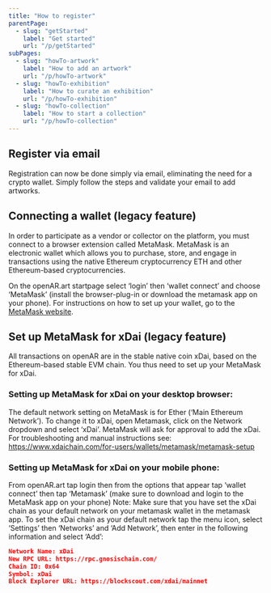 ```yaml
---
title: "How to register"
parentPage: 
  - slug: "getStarted"
    label: "Get started"
    url: "/p/getStarted"
subPages:
  - slug: "howTo-artwork"
    label: "How to add an artwork"
    url: "/p/howTo-artwork"
  - slug: "howTo-exhibition"
    label: "How to curate an exhibition"
    url: "/p/howTo-exhibition"   
  - slug: "howTo-collection"
    label: "How to start a collection"
    url: "/p/howTo-collection"
---
```


## Register via email

Registration can now be done simply via email, eliminating the need for a crypto wallet. Simply follow the steps and validate your email to add artworks.

## Connecting a wallet (legacy feature)

In order to participate as a vendor or collector on the platform, you must connect to a browser extension called MetaMask. MetaMask is an electronic wallet which allows you to purchase, store, and engage in transactions using the native Ethereum cryptocurrency ETH and other Ethereum-based cryptocurrencies. 

On the openAR.art startpage select ‘login’ then ‘wallet connect’ and choose ‘MetaMask’ (install the browser-plug-in or download the metamask app on your phone). For instructions on how to set up your wallet, go to the [MetaMask website](https://metamask.zendesk.com/hc/en-us).

## Set up MetaMask for xDai (legacy feature)

All transactions on openAR are in the stable native coin xDai, based on the Ethereum-based stable EVM chain. You thus need to set up your MetaMask for xDai.

### Setting up MetaMask for xDai on your desktop browser:

The default network setting on MetaMask is for Ether (‘Main Ethereum Network’). To change it to xDai, open Metamask, click on the Network dropdown and select ‘xDai’. MetaMask will ask for approval to add the xDai.
For troubleshooting and manual instructions see: [https://www.xdaichain.com/for-users/wallets/metamask/metamask-setup ](https://www.xdaichain.com/for-users/wallets/metamask/metamask-setup )

### Setting up MetaMask for xDai on your mobile phone: 
From openAR.art tap login then from the options that appear tap ‘wallet connect’ then tap ‘Metamask’ (make sure to download and login to the MetaMask app on your phone)
Note: Make sure that you have set the xDai chain as your default network on your metamask wallet in the metamask app. To set the xDai chain as your default network tap the menu icon, select ‘Settings’ then ‘Networks’ and ‘Add Network’, then enter in the following information and select ‘Add’:


``` json
Network Name: xDai
New RPC URL: https://rpc.gnosischain.com/
Chain ID: 0x64
Symbol: xDai
Block Explorer URL: https://blockscout.com/xdai/mainnet
```
